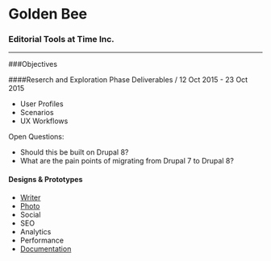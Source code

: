 # Golden Bee
### Editorial Tools at Time Inc.
----

###Objectives

####Reserch and Exploration Phase
Deliverables / 12 Oct 2015 - 23 Oct 2015
- User Profiles
- Scenarios 
- UX Workflows

Open Questions:
- Should this be built on Drupal 8?
- What are the pain points of migrating from Drupal 7 to Drupal 8?

#### Designs & Prototypes
* [Writer](writer)
* [Photo](photo)
* Social
* SEO
* Analytics
* Performance
* [Documentation](index.php)
